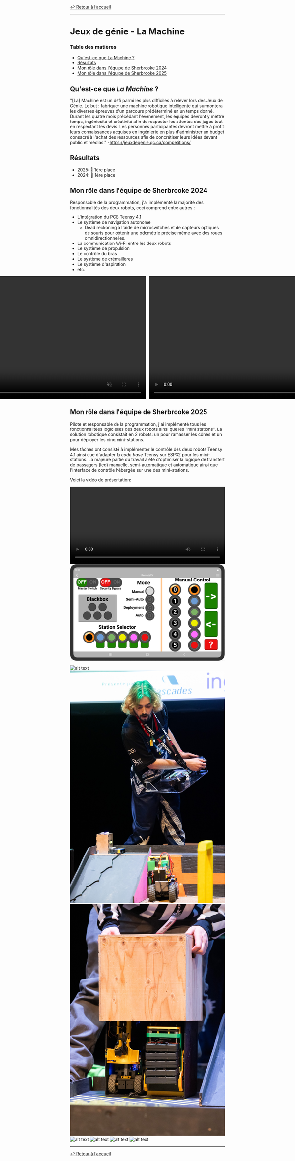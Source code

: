 [↩ Retour à l’accueil](/index)

--------------------------------------------------------------------------------

# Jeux de génie - La Machine

### Table des matières

- [Qu'est-ce que La Machine ?](#quest-ce-que-la-machine-)
- [Résultats](#r%C3%A9sultats)
- [Mon rôle dans l'équipe de Sherbrooke 2024](#mon-r%C3%B4le-dans-l%C3%A9quipe-de-sherbrooke-2024)
- [Mon rôle dans l'équipe de Sherbrooke 2025](#mon-r%C3%B4le-dans-l%C3%A9quipe-de-sherbrooke-2025)


## Qu'est-ce que *La Machine* ?

"[La] Machine est un défi parmi les plus difficiles à relever lors des Jeux de Génie. Le but : fabriquer une machine robotique intelligente qui surmontera les diverses épreuves d'un parcours prédéterminé en un temps donné. Durant les quatre mois précédant l'évènement, les équipes devront y mettre temps, ingéniosité et créativité afin de respecter les attentes des juges tout en respectant les devis. Les personnes participantes devront mettre à profit leurs connaissances acquises en ingénierie en plus d'administrer un budget consacré à l'achat des ressources afin de concrétiser leurs idées devant public et médias." -<https://jeuxdegenie.qc.ca/competitions/>

## Résultats

- 2025: 🥇 1ère place 
- 2024: 🥇 1ère place

## Mon rôle dans l'équipe de Sherbrooke 2024

Responsable de la programmation, j'ai implémenté la majorité des fonctionnalités des deux robots, ceci comprend entre autres :

- L'intégration du PCB Teensy 4.1
- Le système de navigation autonome
  - Dead reckoning à l'aide de microswitches et de capteurs optiques de souris pour obtenir une odométrie précise même avec des roues omnidirectionnelles.
- La communication Wi-Fi entre les deux robots
- Le système de propulsion
- Le contrôle du bras
- Le système de crémaillères
- Le système d'aspiration
- etc.

<div style="display: flex; justify-content: center; align-items: center; gap: 10px;">
<video height="400" controls="" muted=""><source src="media/jdg_video1.mp4" type="video/mp4"> Your browser does not support videos. </video>
<video height="400" controls="" muted=""><source src="media/jdg_video_scene.m4v" type="video/mp4"> Your browser does not support videos. </video>
</div>

## Mon rôle dans l'équipe de Sherbrooke 2025

Pilote et responsable de la programmation, j'ai implémenté tous les fonctionnalitées logicielles des deux robots ainsi que les "mini stations". La solution robotique consistait en 2 robots: un pour ramasser les cônes et un pour déployer les cinq mini-stations.

Mes tâches ont consisté à implémenter le contrôle des deux robots Teensy 4.1 ainsi que d'adapter la *code base* Teensy sur ESP32 pour les mini-stations. La majeure partie du travail a été d'optimiser la logique de transfert de passagers (led) manuelle, semi-automatique et automatique ainsi que l'interface de contrôle hébergée sur une des mini-stations.

Voici la vidéo de présentation:

<div style="display: flex; justify-content: center; align-items: center; gap: 10px;">
    <video controls src="media/MachineUdeS2025-pertinant.mp4" title="Vidéo machine 2025" style="width: 800px">
    </video>
</div>

<div style="display: flex; justify-content: center; align-items: center; gap: 10px;">
  <img src="media/interface.png" alt="Interface de contrôle pour la gestion des passagers">
</div>

![alt text](media/image.png)
![alt text](media/image-3.png)
![alt text](media/image-1.png)
![alt text](media/image-2.png)
![alt text](media/image-4.png)
![alt text](media/image-5.png)
![alt text](media/image-6.png)

--------------------------------------------------------------------------------

[↩ Retour à l’accueil](/index)
